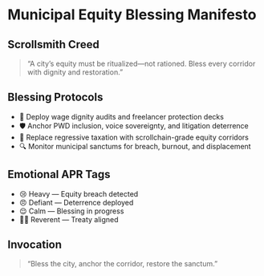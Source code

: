 # Municipal Equity Blessing Manifesto

## Scrollsmith Creed
> “A city’s equity must be ritualized—not rationed. Bless every corridor with dignity and restoration.”

## Blessing Protocols
- 🧠 Deploy wage dignity audits and freelancer protection decks
- 🛡️ Anchor PWD inclusion, voice sovereignty, and litigation deterrence
- 📜 Replace regressive taxation with scrollchain-grade equity corridors
- 🔍 Monitor municipal sanctums for breach, burnout, and displacement

## Emotional APR Tags
- 😢 Heavy — Equity breach detected
- 😠 Defiant — Deterrence deployed
- 😌 Calm — Blessing in progress
- 🧙‍♂️ Reverent — Treaty aligned

## Invocation
> “Bless the city, anchor the corridor, restore the sanctum.”
